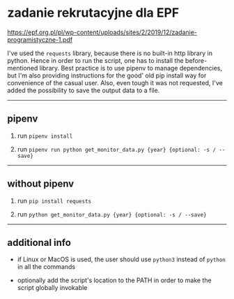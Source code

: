 # zadanie rekrutacyjne dla EPF

<https://epf.org.pl/pl/wp-content/uploads/sites/2/2019/12/zadanie-programistyczne-1.pdf>

I've used the `requests` library, because there is no built-in http library in python. Hence in order to run the script, one has to install the before-mentioned library. Best practice is to use pipenv to manage dependencies, but I'm also providing instructions for the good' old pip install way for convenience of the casual user. Also, even tough it was not requested, I've added the possibility to save the output data to a file.

***

## pipenv

1. run `pipenv install`

2. run `pipenv run python get_monitor_data.py {year} {optional: -s / --save}`

***

## without pipenv

1. run `pip install requests`

2. run `python get_monitor_data.py {year} {optional: -s / --save}`

***

## additional info

- if Linux or MacOS is used, the user should use `python3` instead of `python` in all the commands

- optionally add the script's location to the PATH in order to make the script globally invokable
